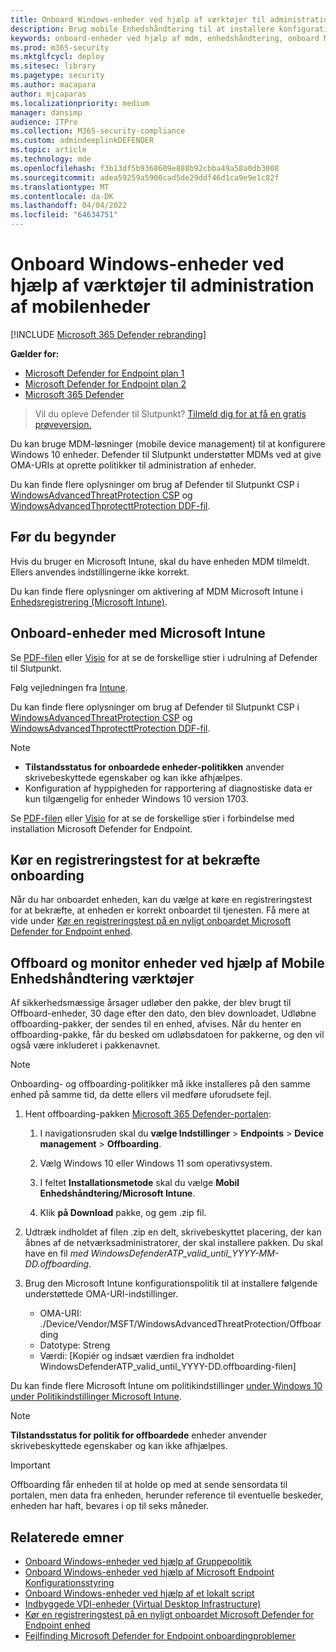 ```yaml
---
title: Onboard Windows-enheder ved hjælp af værktøjer til administration af mobilenheder
description: Brug mobile Enhedshåndtering til at installere konfigurationspakken på enheder, så de er onboardet til Defender for Endpoint-tjenesten.
keywords: onboard-enheder ved hjælp af mdm, enhedshåndtering, onboard Microsoft Defender for Endpoint enheder, mdm
ms.prod: m365-security
ms.mktglfcycl: deploy
ms.sitesec: library
ms.pagetype: security
ms.author: macapara
author: mjcaparas
ms.localizationpriority: medium
manager: dansimp
audience: ITPro
ms.collection: M365-security-compliance
ms.custom: admindeeplinkDEFENDER
ms.topic: article
ms.technology: mde
ms.openlocfilehash: f3b13df5b9368609e888b92cbba49a58a0db3008
ms.sourcegitcommit: adea59259a5900cad5de29ddf46d1ca9e9e1c82f
ms.translationtype: MT
ms.contentlocale: da-DK
ms.lasthandoff: 04/04/2022
ms.locfileid: "64634751"
---
```

# <a name="onboard-windows-devices-using-mobile-device-management-tools"></a>Onboard Windows-enheder ved hjælp af værktøjer til administration af mobilenheder

[!INCLUDE [Microsoft 365 Defender rebranding](../../includes/microsoft-defender.md)]

**Gælder for:**
- [Microsoft Defender for Endpoint plan 1](https://go.microsoft.com/fwlink/p/?linkid=2154037)
- [Microsoft Defender for Endpoint plan 2](https://go.microsoft.com/fwlink/p/?linkid=2154037)
- [Microsoft 365 Defender](https://go.microsoft.com/fwlink/?linkid=2118804)

> Vil du opleve Defender til Slutpunkt? [Tilmeld dig for at få en gratis prøveversion.](https://signup.microsoft.com/create-account/signup?products=7f379fee-c4f9-4278-b0a1-e4c8c2fcdf7e&ru=https://aka.ms/MDEp2OpenTrial?ocid=docs-wdatp-configureendpointsmdm-abovefoldlink)

Du kan bruge MDM-løsninger (mobile device management) til at konfigurere Windows 10 enheder. Defender til Slutpunkt understøtter MDMs ved at give OMA-URIs at oprette politikker til administration af enheder.


Du kan finde flere oplysninger om brug af Defender til Slutpunkt CSP i [WindowsAdvancedThreatProtection CSP](https://msdn.microsoft.com/library/windows/hardware/mt723296(v=vs.85).aspx) og [WindowsAdvancedThprotecttProtection DDF-fil](https://msdn.microsoft.com/library/windows/hardware/mt723297(v=vs.85).aspx).

## <a name="before-you-begin"></a>Før du begynder

Hvis du bruger en Microsoft Intune, skal du have enheden MDM tilmeldt. Ellers anvendes indstillingerne ikke korrekt.

Du kan finde flere oplysninger om aktivering af MDM Microsoft Intune i [Enhedsregistrering (Microsoft Intune)](/mem/intune/enrollment/device-enrollment).

## <a name="onboard-devices-using-microsoft-intune"></a>Onboard-enheder med Microsoft Intune

Se [PDF-filen](https://download.microsoft.com/download/5/6/0/5609001f-b8ae-412f-89eb-643976f6b79c/mde-deployment-strategy.pdf) eller [Visio](https://download.microsoft.com/download/5/6/0/5609001f-b8ae-412f-89eb-643976f6b79c/mde-deployment-strategy.vsdx) for at se de forskellige stier i udrulning af Defender til Slutpunkt.

Følg vejledningen fra [Intune](/mem/intune/protect/advanced-threat-protection-configure).

Du kan finde flere oplysninger om brug af Defender til Slutpunkt CSP i [WindowsAdvancedThreatProtection CSP](https://msdn.microsoft.com/library/windows/hardware/mt723296(v=vs.85).aspx) og [WindowsAdvancedThprotecttProtection DDF-fil](https://msdn.microsoft.com/library/windows/hardware/mt723297(v=vs.85).aspx).

> [!NOTE]
>
> - **Tilstandsstatus for onboardede enheder-politikken** anvender skrivebeskyttede egenskaber og kan ikke afhjælpes.
> - Konfiguration af hyppigheden for rapportering af diagnostiske data er kun tilgængelig for enheder Windows 10 version 1703.


Se [PDF-filen](https://download.microsoft.com/download/5/6/0/5609001f-b8ae-412f-89eb-643976f6b79c/mde-deployment-strategy.pdf) eller [Visio](https://download.microsoft.com/download/5/6/0/5609001f-b8ae-412f-89eb-643976f6b79c/mde-deployment-strategy.vsdx) for at se de forskellige stier i forbindelse med installation Microsoft Defender for Endpoint.

## <a name="run-a-detection-test-to-verify-onboarding"></a>Kør en registreringstest for at bekræfte onboarding
Når du har onboardet enheden, kan du vælge at køre en registreringstest for at bekræfte, at enheden er korrekt onboardet til tjenesten. Få mere at vide under [Kør en registreringstest på en nyligt onboardet Microsoft Defender for Endpoint enhed](run-detection-test.md).


## <a name="offboard-and-monitor-devices-using-mobile-device-management-tools"></a>Offboard og monitor enheder ved hjælp af Mobile Enhedshåndtering værktøjer

Af sikkerhedsmæssige årsager udløber den pakke, der blev brugt til Offboard-enheder, 30 dage efter den dato, den blev downloadet. Udløbne offboarding-pakker, der sendes til en enhed, afvises. Når du henter en offboarding-pakke, får du besked om udløbsdatoen for pakkerne, og den vil også være inkluderet i pakkenavnet.

> [!NOTE]
> Onboarding- og offboarding-politikker må ikke installeres på den samme enhed på samme tid, da dette ellers vil medføre uforudsete fejl.

1. Hent offboarding-pakken <a href="https://go.microsoft.com/fwlink/p/?linkid=2077139" target="_blank">Microsoft 365 Defender-portalen</a>:

   1. I navigationsruden skal du **vælge Indstillinger** \> **Endpoints** \> **Device management** \> **Offboarding**.

   1. Vælg Windows 10 eller Windows 11 som operativsystem.

   1. I feltet **Installationsmetode** skal du vælge **Mobil Enhedshåndtering/Microsoft Intune**.

   1. Klik **på Download** pakke, og gem .zip fil.

2. Udtræk indholdet af filen .zip en delt, skrivebeskyttet placering, der kan åbnes af de netværksadministratorer, der skal installere pakken. Du skal have en fil *med WindowsDefenderATP_valid_until_YYYY-MM-DD.offboarding*.

3. Brug den Microsoft Intune konfigurationspolitik til at installere følgende understøttede OMA-URI-indstillinger.
   - OMA-URI: ./Device/Vendor/MSFT/WindowsAdvancedThreatProtection/Offboarding
   - Datotype: Streng
   - Værdi: [Kopiér og indsæt værdien fra indholdet WindowsDefenderATP_valid_until_YYYY-DD.offboarding-filen]

Du kan finde flere Microsoft Intune om politikindstillinger [under Windows 10 under Politikindstillinger Microsoft Intune](/mem/intune/configuration/custom-settings-windows-10).

> [!NOTE]
> **Tilstandsstatus for politik for offboardede** enheder anvender skrivebeskyttede egenskaber og kan ikke afhjælpes.

> [!IMPORTANT]
> Offboarding får enheden til at holde op med at sende sensordata til portalen, men data fra enheden, herunder reference til eventuelle beskeder, enheden har haft, bevares i op til seks måneder.

## <a name="related-topics"></a>Relaterede emner
- [Onboard Windows-enheder ved hjælp af Gruppepolitik](configure-endpoints-gp.md)
- [Onboard Windows-enheder ved hjælp af Microsoft Endpoint Konfigurationsstyring](configure-endpoints-sccm.md)
- [Onboard Windows-enheder ved hjælp af et lokalt script](configure-endpoints-script.md)
- [Indbyggede VDI-enheder (Virtual Desktop Infrastructure)](configure-endpoints-vdi.md)
- [Kør en registreringstest på en nyligt onboardet Microsoft Defender for Endpoint enhed](run-detection-test.md)
- [Fejlfinding Microsoft Defender for Endpoint onboardingproblemer](troubleshoot-onboarding.md)
